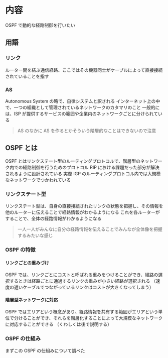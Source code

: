 # 内容

OSPF で動的な経路制御を行いたい

## 用語

### リンク

ルーター間を結ぶ通信経路、ここではその機器同士がケーブルによって直接接続されていることを指す

### AS

Autonomous System の略で、自律システムと訳される
インターネット上の中で、一つの組織として管理されているネットワークのカタマリのこと
一般的には、ISP が提供するサービスの範囲や企業内のネットワークごとに分けられている

> AS のなかに AS を作るとかそういう階層的なことはできないので注意

## OSPF とは

OSPF とはリンクステート型のルーティングプロトコルで、階層型のネットワーク内での経路制御を行うためのプロトコル
RIP における課題だった部分が解決されるように設計されている
実際 IGP のルーティングプロトコル内では大規模なネットワークでつかわれている

### リンクステート型

リンクステート型は、自身の直接接続されたリンクの状態を把握し、その情報を他のルーターに伝えることで経路情報がわかるようになる
これを各ルーターがすることで、全体の経路情報がわかるようになる

> 一人一人がみんなに自分の経路情報を伝えることでみんなが全体像を把握するみたいな感じ

### OSPF の特徴

#### リンクごとの重みづけ

OSPF では、リンクごとにコストと呼ばれる重みをつけることができ、経路の選択するときは経路ごとに通過するリンクの重みが小さい経路が選択される
（速度の遅いケーブルでつながっているリンクはコストが大きくなってしまう）

#### 階層型ネットワークに対応

OSPF ではエリアという概念があり、経路情報を共有する範囲がエリアという単位で分けることができ、それらを階層化することによって大規模なネットワークに対応することができる
（くわしくは後で説明する）

### OSPF の仕組み

まずこの OSPF の仕組みについて調べた
